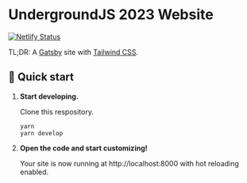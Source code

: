 # UndergroundJS 2023 Website

[![Netlify Status](https://api.netlify.com/api/v1/badges/33735ec1-34f0-4f7e-b47a-27bec214cc02/deploy-status)](https://app.netlify.com/sites/undergroundjs-2023/deploys)

TL;DR: A [Gatsby](https://www.gatsbyjs.com/) site with [Tailwind CSS](https://tailwindcss.com/).

## 🚀 Quick start

1.  **Start developing.**

    Clone this respository.

    ```shell
    yarn
    yarn develop
    ```

2.  **Open the code and start customizing!**

    Your site is now running at http://localhost:8000 with hot reloading enabled.
